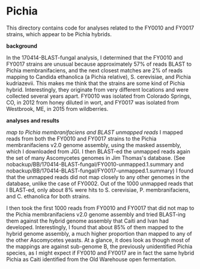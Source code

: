 # Pichia

This directory contains code for analyses related to the FY0010 and FY0017 strains, which appear to be Pichia hybrids.

**background**

In the 170414-BLAST-fungal analysis, I determined that the FY0010 and FY0017 strains are unusual because approximately 57% of reads BLAST to Pichia membranifaciens, and the next closest matches are 2% of reads mapping to Candida ethanolica (a Pichia relative), S. cerevisiae, and Pichia kudriazevii. This makes me think that the strains are some kind of Pichia hybrid. Interestingly, they originate from very different locations and were collected several years apart. FY0010 was isolated from Colorado Springs, CO, in 2012 from honey diluted in wort, and FY0017 was isolated from Westbrook, ME, in 2015 from wildberries.

**analyses and results**

*map to Pichia membranifaciens and BLAST unmapped reads* I mapped reads from both the FY0010 and FY0017 strains to the Pichia membranifaciens v2.0 genome assembly, using the masked assembly, which I downloaded from JGI. I then BLAST-ed the unmapped reads again the set of many Ascomycetes genomes in Jim Thomas's database. (See nobackup/BB/170414-BLAST-fungal/FY0010-unmapped.1.summary and nobackup/BB/170414-BLAST-fungal/FY0017-unmapped.1.summary) I found that the unmapped reads did not map closely to any other genomes in the database, unlike the case of FY0002. Out of the 1000 unmapped reads that I BLAST-ed, only about 8% were hits to S. cerevisiae, P. membranifaciens, and C. ethanolica for both strains.

I then took the first 1000 reads from FY0010 and FY0017 that did not map to the Pichia membranifaciens v2.0 genome assembly and tried BLAST-ing them against the hybrid genome assembly that Caiti and Ivan had developed. Interestingly, I found that about 85% of them mapped to the hybrid genome assembly, a much higher proportion than mapped to any of the other Ascomycetes yeasts. At a glance, it does look as though most of the mappings are against sub-genome B, the previously unidentified Pichia species, as I might expect if FY0010 and FY0017 are in fact the same hybrid Pichia as Caiti identified from the Old Warehouse open fermentation.
